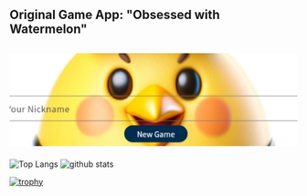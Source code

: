 ## Original Game App: "Obsessed with Watermelon"
[![Obsessed with Watermelon](https://github.com/AbeHiroto/AbeHiroto/blob/main/gh_prof08.jpg)](https://abehiroto.com/wmapp)
---
<p align="left"> 
  <img alt="Top Langs" height="150px" src="https://github-readme-stats.vercel.app/api/top-langs/?username=AbeHiroto&layout=compact&count_private=true&show_icons=true&theme=dark" />
  <img alt="github stats" height="150px" src="https://github-readme-stats.vercel.app/api?username=AbeHiroto&count_private=true&show_icons=true&show_icons=true&theme=dark&hide=issues,contribs" />
</p>

[![trophy](https://github-profile-trophy.vercel.app/?username=AbeHiroto&theme=oldie&column=7&rank=S,AAA,AA,A,B
)](https://github.com/ryo-ma/github-profile-trophy)
